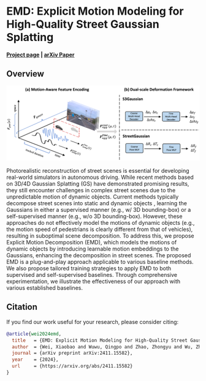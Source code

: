 # EMD: Explicit Motion Modeling for High-Quality Street Gaussian Splatting

#### [Project page](https://qingpowuwu.github.io/emdgaussian.github.io/) | [**arXiv Paper**](https://arxiv.org/abs/2411.15582)

## Overview

![overview](./static/images/2-pipeline.png)

Photorealistic reconstruction of street scenes is essential for developing real-world simulators in autonomous driving. While recent methods based on 3D/4D Gaussian Splatting (GS) have demonstrated promising results, they still encounter challenges in complex street scenes due to the unpredictable motion of dynamic objects. Current methods typically decompose street scenes into static and dynamic objects , learning the Gaussians in either a supervised manner (e.g., w/ 3D bounding-box) or a self-supervised manner (e.g., w/o 3D bounding-box). However, these approaches do not effectively model the motions of dynamic objects (e.g., the motion speed of pedestrians is clearly different from that of vehicles), resulting in suboptimal scene decomposition. To address this, we propose Explicit Motion Decomposition (EMD), which models the motions of dynamic objects by introducing learnable motion embeddings to the Gaussians, enhancing the decomposition in street scenes. The proposed EMD is a plug-and-play approach applicable to various baseline methods. We also propose tailored training strategies to apply EMD to both supervised and self-supervised baselines. Through comprehensive experimentation, we illustrate the effectiveness of our approach with various established baselines.

## Citation

If you find our work useful for your research, please consider citing:

```bibtex
@article{wei2024emd,
  title   = {EMD: Explicit Motion Modeling for High-Quality Street Gaussian Splatting},
  author  = {Wei, Xiaobao and Wuwu, Qingpo and Zhao, Zhongyu and Wu, Zhuangzhe and Huang, Nan and Lu, Ming and Ma, Ningning and Zhang, Shanghang},
  journal = {arXiv preprint arXiv:2411.15582},
  year    = {2024},
  url     = {https://arxiv.org/abs/2411.15582}
}
